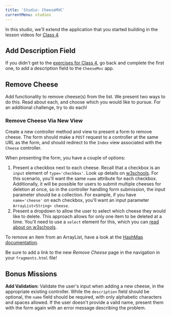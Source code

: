 ```yaml
---
title: 'Studio: CheeseMVC'
currentMenu: studios
---
```


In this studio, we'll extend the application that you started building in the lesson videos for [Class 4](../../class-prep/4/).

## Add Description Field

If you didn't get to the [exercises for Class 4](../../class-prep/4/exercises.html), go back and complete the first one, to add a description field to the `CheeseMvc` app.

## Remove Cheese

Add functionality to remove cheese(s) from the list. We present two ways to do this. Read about each, and choose which you would like to pursue. For an additional challenge, try to do each!

### Remove Cheese Via New View

Create a new controller method and view to present a form to remove cheese. The form should make a  `POST` request to a controller at the same URL as the form, and should redirect to the `Index` view associated with the `Cheese` controller.

When presenting the form, you have a couple of options:
1. Present a checkbox next to each cheese. Recall that a checkbox is an `input` element of `type='checkbox'`. Look up details on [w3schools](https://www.w3schools.com/html/html_form_input_types.asp). For this scenario, you'll want the same `name` attribute for each checkbox. Additionally, it will be possible for users to submit multiple cheeses for deletion at once, so in the controller handling form submission, the input parameter should be a collection. For example, if you have `name='cheese'` on each checkbox, you'll want an input parameter `ArrayList<String> cheese`.
2. Present a dropdown to allow the user to select which cheese they would like to delete. This approach allows for only one item to be deleted at a time. You'll need to use a `select` element for this, which you can [read about on w3schools](https://www.w3schools.com/htmL/html_form_elements.asp).

To remove an item from an ArrayList, have a look at the [HashMap documentation](http://docs.oracle.com/javase/8/docs/api/java/util/HashMap.html).

Be sure to add a link to the new *Remove Cheese* page in the navigation in your `fragments.html` file!

## Bonus Missions

**Add Validation:** Validate the user's input when adding a new cheese, in the appropriate existing controller. While the `description` field should be optional, the `name` field should be required, with only alphabetic characters and spaces allowed. If the user doesn't provide a valid name, present them with the form again with an error message describing the problem.
